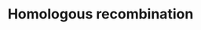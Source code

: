 ---
annotations:
- type: Pathway Ontology
  value: homologous recombination pathway of double-strand break repair
authors:
- MaintBot
- Khanspers
- Thomas
- Christine Chichester
- Egonw
- Mkutmon
- Eweitz
description: 'Homologous recombination, also known as general recombination, is a
  type of genetic recombination in which nucleotide sequences are exchanged between
  two similar or identical strands of DNA.  Source: [[wikipedia:Homologous_recombination|Wikipedia]]'
last-edited: 2021-05-27
organisms:
- Bos taurus
redirect_from:
- /index.php/Pathway:WP1036
- /instance/WP1036
schema-jsonld:
- '@context': https://schema.org/
  '@id': https://wikipathways.github.io/pathways/WP1036.html
  '@type': Dataset
  creator:
    '@type': Organization
    name: WikiPathways
  description: 'Homologous recombination, also known as general recombination, is
    a type of genetic recombination in which nucleotide sequences are exchanged between
    two similar or identical strands of DNA.  Source: [[wikipedia:Homologous_recombination|Wikipedia]]'
  keywords:
  - POLD4
  - BRCA2
  - NBN
  - ATM
  - MRE11A
  - POLD3
  - RPA1
  - RAD54B
  - RAD51
  - POLD1
  - POLD2
  - RAD50
  - RAD52
  license: CC0
  name: Homologous recombination
seo: CreativeWork
title: Homologous recombination
wpid: WP1036
---